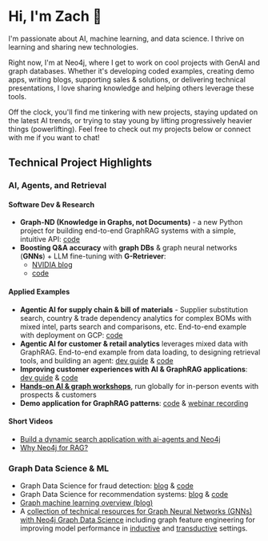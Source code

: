 # Hi, I'm Zach 👋
I'm passionate about AI, machine learning, and data science. I thrive on learning and sharing new technologies.

Right now, I'm at Neo4j, where I get to work on cool projects with GenAI and graph databases. Whether it's developing coded examples, creating demo apps, writing blogs, supporting sales & solutions, or delivering technical presentations, I love sharing knowledge and helping others leverage these tools.

Off the clock, you'll find me tinkering with new projects, staying updated on the latest AI trends, or trying to stay young by lifting progressively heavier things (powerlifting). Feel free to check out my projects below or connect with me if you want to chat!

## Technical Project Highlights

### AI, Agents, and Retrieval

#### Software Dev & Research
- __Graph-ND (Knowledge in Graphs, not Documents)__ - a new Python project for building end-to-end GraphRAG systems with a simple, intuitive API: [code](https://github.com/zach-blumenfeld/graph-nd)
- __Boosting Q&A accuracy__ with __graph DBs__ & graph neural networks (__GNNs__) + LLM fine-tuning with __G-Retriever__:
   - [NVIDIA blog](https://developer.nvidia.com/blog/boosting-qa-accuracy-with-graphrag-using-pyg-and-graph-databases/)
   - [code](https://github.com/neo4j-product-examples/neo4j-gnn-llm-example)

#### Applied Examples
- __Agentic AI for supply chain & bill of materials__ - Supplier substitution search, country & trade dependency analytics for complex BOMs with mixed intel, parts search and comparisons, etc. End-to-end example with deployment on GCP: [code](https://github.com/neo4j-product-examples/neo4j-supplier-graph) 
- __Agentic AI for customer & retail analytics__ leverages mixed data with GraphRAG. End-to-end example from data loading, to designing retrieval tools, and building an agent: [dev guide](https://neo4j.com/developer/genai-ecosystem/customer-graph-agent/) & [code](https://github.com/neo4j-product-examples/graphrag-examples/tree/main/customer-graph)
- __Improving customer experiences with AI & GraphRAG applications__: [dev guide](https://neo4j.com/developer/genai-ecosystem/ai-for-customer-experiences/) & [code](https://github.com/neo4j-product-examples/graphrag-customer-experience)
- __[Hands-on AI & graph workshops](https://github.com/neo4j-product-examples/genai-workshop)__, run globally for in-person events with prospects & customers
- __Demo application for GraphRAG patterns__: [code](https://github.com/neo4j-product-examples/graphrag-examples/tree/main/patterns-app) & [webinar recording](https://www.youtube.com/watch?v=OuyTENdRcNs)
#### Short Videos
  - [Build a dynamic search application with ai-agents and Neo4j](https://www.youtube.com/watch?v=wKJRvK6u5f8)
  - [Why Neo4j for RAG?](https://www.youtube.com/watch?v=7kbHw7dniUc)

### Graph Data Science & ML
- Graph Data Science for fraud detection: [blog](https://neo4j.com/developer-blog/exploring-fraud-detection-neo4j-graph-data-science-summary/) & [code](https://github.com/neo4j-product-examples/demo-fraud-detection-with-p2p)
- Graph Data Science for recommendation systems: [blog](https://towardsdatascience.com/exploring-practical-recommendation-engines-in-neo4j-ff09fe767782) & [code](https://github.com/neo4j-product-examples/ds-recommendation-use-cases/tree/main/news-recommendation-mind/mind-large-collab-filtering)
- [Graph machine learning overview (blog)](https://towardsdatascience.com/graph-machine-learning-an-overview-c996e53fab90)
- A [collection of technical resources for Graph Neural Networks (GNNs) with Neo4j Graph Data Science](https://github.com/neo4j-product-examples/graph-machine-learning-examples/tree/main/gnns-with-neo4j) including graph feature engineering for improving model performance in [inductive](https://github.com/neo4j-product-examples/graph-machine-learning-examples/blob/main/inductive-node-classifiaction-ml-integration/example.ipynb) and [transductive](https://github.com/neo4j-product-examples/graph-machine-learning-examples/blob/main/transductive-node-classifiaction-ml-integration/example.ipynb) settings.
